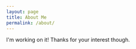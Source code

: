 ```yaml
---
layout: page
title: About Me
permalink: /about/
---
```


I'm working on it! Thanks for your interest though.